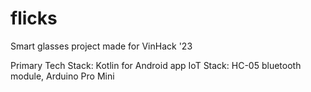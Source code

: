 # flicks

Smart glasses project made for VinHack '23

Primary Tech Stack: Kotlin for Android app
IoT Stack: HC-05 bluetooth module, Arduino Pro Mini
